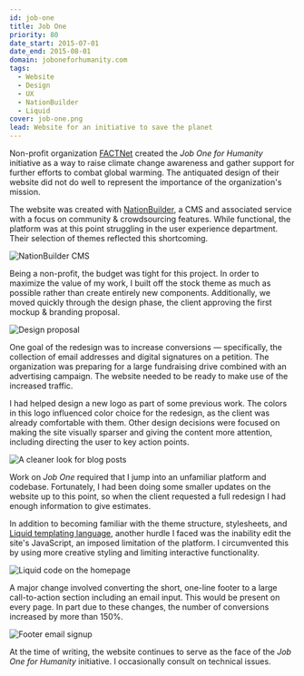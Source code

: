```yaml
---
id: job-one
title: Job One
priority: 80
date_start: 2015-07-01
date_end: 2015-08-01
domain: joboneforhumanity.com
tags:
  - Website
  - Design
  - UX
  - NationBuilder
  - Liquid
cover: job-one.png
lead: Website for an initiative to save the planet
---
```


Non-profit organization [FACTNet](http://www.factnetglobal.org/) created the _Job One for Humanity_ initiative as a way to raise climate change awareness and gather support for further efforts to combat global warming. The antiquated design of their website did not do well to represent the importance of the organization's mission.

<!--[old job one site]-->

The website was created with [NationBuilder](http://nationbuilder.com), a CMS and associated service with a focus on community & crowdsourcing features. While functional, the platform was at this point struggling in the user experience department. Their selection of themes reflected this shortcoming.

![NationBuilder CMS]({{assets}}/nationbuilder-logo.svg)

Being a non-profit, the budget was tight for this project. In order to maximize the value of my work, I built off the stock theme as much as possible rather than create entirely new components. Additionally, we moved quickly through the design phase, the client approving the first mockup & branding proposal.

![Design proposal]({{assets}}/job-one-branding.png)

One goal of the redesign was to increase conversions — specifically, the collection of email addresses and digital signatures on a petition. The organization was preparing for a large fundraising drive combined with an advertising campaign. The website needed to be ready to make use of the increased traffic.

I had helped design a new logo as part of some previous work. The colors in this logo influenced color choice for the redesign, as the client was already comfortable with them. Other design decisions were focused on making the site visually sparser and giving the content more attention, including directing the user to key action points.

![A cleaner look for blog posts]({{assets}}/job-one-blog-latest.png)

Work on _Job One_ required that I jump into an unfamiliar platform and codebase. Fortunately, I had been doing some smaller updates on the website up to this point, so when the client requested a full redesign I had enough information to give estimates.

In addition to becoming familiar with the theme structure, stylesheets, and [Liquid templating language](https://shopify.github.io/liquid/), another hurdle I faced was the inability edit the site's JavaScript, an imposed limitation of the platform. I circumvented this by using more creative styling and limiting interactive functionality.

![Liquid code on the homepage]({{assets}}/job-one-liquid.png)

A major change involved converting the short, one-line footer to a large call-to-action section including an email input. This would be present on every page. In part due to these changes, the number of conversions increased by more than <span class="num">150%</span>.

![Footer email signup]({{assets}}/job-one-cta.png)

At the time of writing, the website continues to serve as the face of the _Job One for Humanity_ initiative. I occasionally consult on technical issues.
